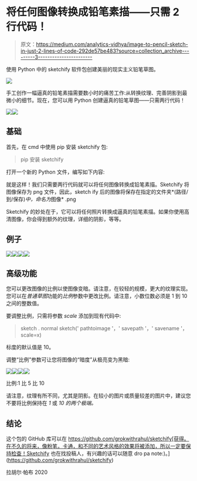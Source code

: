 # 将任何图像转换成铅笔素描——只需 2 行代码！

> 原文：<https://medium.com/analytics-vidhya/image-to-pencil-sketch-in-just-2-lines-of-code-292de57be483?source=collection_archive---------3----------------------->

使用 Python 中的 sketchify 软件包创建美丽的现实主义铅笔草图。

![](img/679bc6bca904c7e8c4cbda0f348d9dc6.png)

手工创作一幅逼真的铅笔素描需要数小时的痛苦工作:从转换纹理、完善阴影到最微小的细节。现在，您可以用 Python 创建逼真的铅笔草图——只需两行代码！

![](img/49d7604898618c7689f0ea7cea280b27.png)![](img/2b180549a0cff3b91d49c9cf2c28d167.png)

## 基础

首先，在 cmd 中使用 pip 安装 sketchify 包:

> pip 安装 sketchify

打开一个新的 Python 文件，编写如下内容:

就是这样！我们只需要两行代码就可以将任何图像转换成铅笔素描。Sketchify 将图像保存为 png 文件，因此，sketch ify 后的图像将保存在指定的文件夹*(路径/到/保存)*中，命名为*图像* .png

Sketchify 的妙处在于，它可以将任何照片转换成逼真的铅笔素描。如果你使用高清图像，你会得到额外的纹理，详细的阴影，等等。

## 例子

![](img/e13c952640770e1148dbee0124a5ae33.png)![](img/789f45add0b3a9f3d000818f1457aaf0.png)![](img/0232bf08915d014aedc511d251eb69ac.png)![](img/5ee56187232ba0428a26c96c455aa064.png)

## 高级功能

您可以更改图像的比例以使图像变暗。请注意，在较轻的规模，更大的纹理实现。您可以在*普通草图*功能的*比例*参数中更改比例。请注意，小数位数必须是 1 到 10 之间的整数值。

要调整比例，只需将参数 *scale* 添加到现有代码中:

> sketch . normal sketch(' pathtoimage '，' savepath '，' savename '，scale=x)

标度的默认值是 10。

调整“比例”参数可让您将图像的“暗度”从极亮变为黑暗:

![](img/f3a16ca6a94ebfc5122ecb048caf3369.png)![](img/98af4c22fff88e5095b85d6a0aea584d.png)![](img/38cc00f23e3c389f1a70c2fcaed98d03.png)![](img/247ae833ce9d70d02dc3ac3ce093796d.png)

比例:1 比 5 比 10

请注意，纹理有所不同，尤其是阴影。在较小的图片或质量较差的图片中，建议您不要将比例保持在 *1* 或 *10 的两个极端。*

## 结论

这个包的 GitHub 库可以在 https://github.com/grokwithrahul/sketchify[获得。在不久的将来，像粉笔，卡通，和不同的艺术风格的效果将被添加，所以一定要保持检查！Sketchify 也在找投稿人，有兴趣的话可以随意 dro pa note:)。](https://github.com/grokwithrahul/sketchify)

拉胡尔·帕布 2020